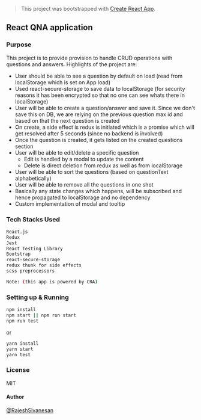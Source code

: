 > This project was bootstrapped with [Create React App](https://github.com/facebook/create-react-app).

## React QNA application

### Purpose

This project is to provide provision to handle CRUD operations with questions and answers. Highlights of the project are:

 - User should be able to see a question by default on load (read from localStorage which is set on App load)
 - Used react-secure-storage to save data to localStorage (for security reasons it has been encrypted so that no one can see whats there in localStorage)
 - User will be able to create a question/answer and save it. Since we don't save this on DB, we are relying on the previous question max id and based on that
   the next question is created
 - On create, a side effect is redux is initiated which is a promise which will get resolved after 5 seconds (since no backend is involved)
 - Once the question is created, it gets listed on the created questions section
 - User will be able to edit/delete a specific question
    - Edit is handled by a modal to update the content
    - Delete is direct deletion from redux as well as from localStorage
 - User will be able to sort the questions (based on questionText alphabetically)
 - User will be able to remove all the questions in one shot
 - Basically any state changes which happens, will be subscribed and hence propagated to localStorage and no dependency
 - Custom implementation of modal and tooltip

### Tech Stacks Used
```bash
React.js
Redux
Jest
React Testing Library
Bootstrap
react-secure-storage
redux thunk for side effects
scss preprocessors

Note: (this app is powered by CRA)
```

### Setting up & Running

```bash
npm install
npm start || npm run start
npm run test
```

or

```bash
yarn install
yarn start
yarn test
```

### License
MIT

#### Author
[@RajeshSivanesan](https://github.com/RajeshSivanesan)
